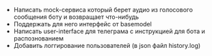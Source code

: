 * Написать mock-сервиса который берет аудио из голосового сообщения боту и возвращает что-нибудь
* Поддержать для него интерфейс от basemodel
* Написать user-interface для телеграма с инструкцией для бота и распознованием
* Добавить логгирование пользователей (в json файл history.log)
